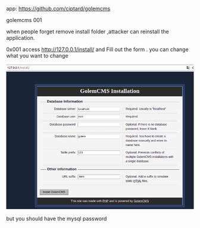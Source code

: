 app: https://github.com/ciptard/golemcms 

golemcms 001 

when people forget remove install folder ,attacker can reinstall the application.

0x001 access http://127.0.0.1/install/ and Fill out the form . you can change what you want to change 


![](2018-07-23-11-45-28.png) 

but you should have the mysql password